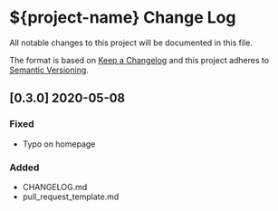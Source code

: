 # ${project-name} Change Log

All notable changes to this project will be documented in this file.

The format is based on [Keep a Changelog](http://keepachangelog.com/) and this project adheres to [Semantic Versioning](http://semver.org/).

## [0.3.0] 2020-05-08
### Fixed
- Typo on homepage
### Added
- CHANGELOG.md
- pull_request_template.md
